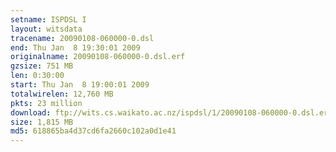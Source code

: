 ```yaml
---
setname: ISPDSL I
layout: witsdata
tracename: 20090108-060000-0.dsl
end: Thu Jan  8 19:30:01 2009
originalname: 20090108-060000-0.dsl.erf
gzsize: 751 MB
len: 0:30:00
start: Thu Jan  8 19:00:01 2009
totalwirelen: 12,760 MB
pkts: 23 million
download: ftp://wits.cs.waikato.ac.nz/ispdsl/1/20090108-060000-0.dsl.erf.gz
size: 1,815 MB
md5: 618865ba4d37cd6fa2660c102a0d1e41
---
```

